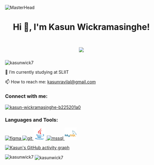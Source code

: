 ![MasterHead](https://thumbs.dreamstime.com/b/vector-line-concept-computer-science-vector-line-concept-computer-science-web-linear-banner-programming-108217247.jpg)


<h1 align="center">Hi 👋, I'm Kasun Wickramasinghe!</h1>



<h1 align="center"><img  src="https://readme-typing-svg.herokuapp.com?size=32&vCenter=true&width=760&lines=Welcome+to+my+GitHub+Profile."></h1>

<p align="left"> <img src="https://komarev.com/ghpvc/?username=kasunwick7&label=Profile%20views&color=0e75b6&style=flat" alt="kasunwick7" /> </p>


🌱 I’m currently studying at SLIIT

📫 How to reach me: kasunravilal@gmail.com

<h3 align="left">Connect with me:</h3>
<p align="left">
<a href="https://www.linkedin.com/in/kasun-wickramasinghe-b225201a0" target="blank"><img align="center" src="https://raw.githubusercontent.com/rahuldkjain/github-profile-readme-generator/master/src/images/icons/Social/linked-in-alt.svg" alt="kasun-wickramasinghe-b225201a0" height="30" width="40" /></a>

<h3 align="left">Languages and Tools:</h3>
<p align="left">   <a href="https://www.figma.com/" target="_blank" rel="noreferrer"> <img src="https://www.vectorlogo.zone/logos/figma/figma-icon.svg" alt="figma" width="40" height="40"/> </a> <a href="https://git-scm.com/" target="_blank" rel="noreferrer"> <img src="https://www.vectorlogo.zone/logos/git-scm/git-scm-icon.svg" alt="git" width="40" height="40"/> </a>  <a href="https://www.java.com" target="_blank" rel="noreferrer"> <img src="https://raw.githubusercontent.com/devicons/devicon/master/icons/java/java-original.svg" alt="java" width="40" height="40"/> </a>  <a href="https://www.microsoft.com/en-us/sql-server" target="_blank" rel="noreferrer"> <img src="https://www.svgrepo.com/show/303229/microsoft-sql-server-logo.svg" alt="mssql" width="40" height="40"/> </a> <a href="https://www.mysql.com/" target="_blank" rel="noreferrer"> <img src="https://raw.githubusercontent.com/devicons/devicon/master/icons/mysql/mysql-original-wordmark.svg" alt="mysql" width="40" height="40"/> </a> 

[![Kasun's GitHub activity graph](https://activity-graph.herokuapp.com/graph?username=kasunwick7&&theme=xcode)](https://github.com/kasunwick7)



<p><img align="left" src="https://github-readme-stats.vercel.app/api/top-langs?username=kasunwick7&show_icons=true&locale=en&layout=compact&theme=tokyonight" alt="kasunwick7" /></p>

<p>&nbsp;<img align="center" src="https://github-readme-stats.vercel.app/api?username=kasunwick7&show_icons=true&locale=en&theme=tokyonight" alt="kasunwick7" /></p>
